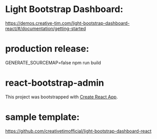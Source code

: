 # Light Bootstrap Dashboard:
https://demos.creative-tim.com/light-bootstrap-dashboard-react/#/documentation/getting-started

# production release:
GENERATE_SOURCEMAP=false npm run build

# react-bootstrap-admin
This project was bootstrapped with [Create React App](https://github.com/facebook/create-react-app).

# sample template:
https://github.com/creativetimofficial/light-bootstrap-dashboard-react